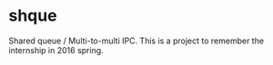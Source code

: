 # shque
Shared queue / Multi-to-multi IPC.
This is a project to remember the internship in 2016 spring.

